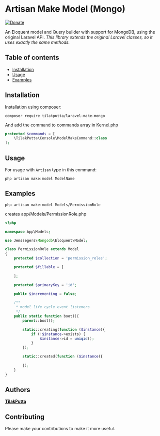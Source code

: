 Artisan Make Model (Mongo)
==========================

[![Donate](https://img.shields.io/badge/donate-paypal-blue.svg)](https://www.paypal.me/tilakputta)

An Eloquent model and Query builder with support for MongoDB, using the original Laravel API. *This library extends the original Laravel classes, so it uses exactly the same methods.*

Table of contents
-----------------
* [Installation](#installation)
* [Usage](#usage)
* [Examples](#examples)

Installation
------------

Installation using composer:

```
composer require tilakputta/laravel-make-mongo
```

And add the command to commands array in Kernel.php

```php
protected $commands = [
    \TilakPutta\Console\ModelMakeCommand::class
];
```

Usage
-----

For usage with `Artisan` type in this command:

```
php artisan make:model ModelName
```

Examples
--------

```
php artisan make:model Models/PermissionRole
```

creates app/Models/PermissionRole.php

```php
<?php

namespace App\Models;

use Jenssegers\Mongodb\Eloquent\Model;

class PermissionRole extends Model
{
    protected $collection = 'permission_roles';

    protected $fillable = [
        
    ];

    protected $primaryKey = 'id';

    public $incrementing = false;

    /**
     * model life cycle event listeners
     */
    public static function boot(){
        parent::boot();

        static::creating(function ($instance){
            if (!$instance->exists) {
                $instance->id = uniqid();
            }
        });

        static::created(function ($instance){
            
        });
    }
}
```
Authors
-------

[**TilakPutta**](https://github.com/TilakPutta)

Contributing
------------

Please make your contributions to make it more useful.
